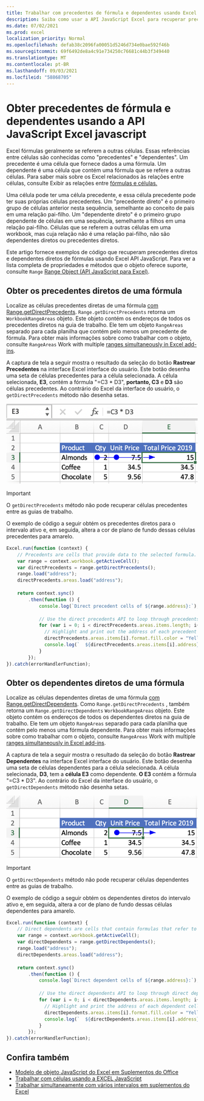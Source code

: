 ```yaml
---
title: Trabalhar com precedentes de fórmula e dependentes usando Excel API JavaScript
description: Saiba como usar a API JavaScript Excel para recuperar precedentes e dependentes da fórmula.
ms.date: 07/02/2021
ms.prod: excel
localization_priority: Normal
ms.openlocfilehash: defab38c2096fa00051d5246d734e0bae592f46b
ms.sourcegitcommit: 69f6492de8a4c91e734250c76681c44b3f349440
ms.translationtype: MT
ms.contentlocale: pt-BR
ms.lasthandoff: 09/03/2021
ms.locfileid: "58868705"
---
```

# <a name="get-formula-precedents-and-dependents-using-the-excel-javascript-api"></a>Obter precedentes de fórmula e dependentes usando a API JavaScript Excel javascript

Excel fórmulas geralmente se referem a outras células. Essas referências entre células são conhecidas como "precedentes" e "dependentes". Um precedente é uma célula que fornece dados a uma fórmula. Um dependente é uma célula que contém uma fórmula que se refere a outras células. Para saber mais sobre os Excel relacionados às relações entre células, consulte Exibir as relações entre [fórmulas e células.](https://support.microsoft.com/office/a59bef2b-3701-46bf-8ff1-d3518771d507)

Uma célula pode ter uma célula precedente, e essa célula precedente pode ter suas próprias células precedentes. Um "precedente direto" é o primeiro grupo de células anterior nesta sequência, semelhante ao conceito de pais em uma relação pai-filho. Um "dependente direto" é o primeiro grupo dependente de células em uma sequência, semelhante a filhos em uma relação pai-filho. Células que se referem a outras células em uma workbook, mas cuja relação não é uma relação pai-filho, não são dependentes diretos ou precedentes diretos.

Este artigo fornece exemplos de código que recuperam precedentes diretos e dependentes diretos de fórmulas usando Excel API JavaScript. Para ver a lista completa de propriedades e métodos que o objeto oferece suporte, consulte `Range` [Range Object (API JavaScript para Excel)](/javascript/api/excel/excel.range).

## <a name="get-the-direct-precedents-of-a-formula"></a>Obter os precedentes diretos de uma fórmula

Localize as células precedentes diretas de uma fórmula [com Range.getDirectPrecedents](/javascript/api/excel/excel.range#getDirectPrecedents__). `Range.getDirectPrecedents` retorna um `WorkbookRangeAreas` objeto. Este objeto contém os endereços de todos os precedentes diretos na guia de trabalho. Ele tem um objeto `RangeAreas` separado para cada planilha que contém pelo menos um precedente de fórmula. Para obter mais informações sobre como trabalhar com o objeto, consulte `RangeAreas` Work with multiple [ranges simultaneously in Excel add-ins](excel-add-ins-multiple-ranges.md).

A captura de tela a seguir mostra o resultado da seleção do botão **Rastrear Precedentes** na interface Excel interface do usuário. Este botão desenha uma seta de células precedentes para a célula selecionada. A célula selecionada, **E3**, contém a fórmula "=C3 * D3", **portanto, C3** e **D3** são células precedentes. Ao contrário do Excel da interface do usuário, o `getDirectPrecedents` método não desenha setas.

![Seta rastreando células precedentes na interface Excel interface do usuário.](../images/excel-ranges-trace-precedents.png)

> [!IMPORTANT]
> O `getDirectPrecedents` método não pode recuperar células precedentes entre as guias de trabalho.

O exemplo de código a seguir obtém os precedentes diretos para o intervalo ativo e, em seguida, altera a cor de plano de fundo dessas células precedentes para amarelo.

```js
Excel.run(function (context) {
    // Precedents are cells that provide data to the selected formula.
    var range = context.workbook.getActiveCell();
    var directPrecedents = range.getDirectPrecedents();
    range.load("address");
    directPrecedents.areas.load("address");
    
    return context.sync()
        .then(function () {
            console.log(`Direct precedent cells of ${range.address}:`);

            // Use the direct precedents API to loop through precedents of the active cell.
            for (var i = 0; i < directPrecedents.areas.items.length; i++) {
              // Highlight and print out the address of each precedent cell.
              directPrecedents.areas.items[i].format.fill.color = "Yellow";
              console.log(`  ${directPrecedents.areas.items[i].address}`);
            }
        });
}).catch(errorHandlerFunction);
```

## <a name="get-the-direct-dependents-of-a-formula"></a>Obter os dependentes diretos de uma fórmula

Localize as células dependentes diretas de uma fórmula [com Range.getDirectDependents](/javascript/api/excel/excel.range#getDirectDependents__). Como `Range.getDirectPrecedents` , também retorna um `Range.getDirectDependents` `WorkbookRangeAreas` objeto. Este objeto contém os endereços de todos os dependentes diretos na guia de trabalho. Ele tem um objeto `RangeAreas` separado para cada planilha que contém pelo menos uma fórmula dependente. Para obter mais informações sobre como trabalhar com o objeto, consulte `RangeAreas` Work with multiple [ranges simultaneously in Excel add-ins](excel-add-ins-multiple-ranges.md).

A captura de tela a seguir mostra o resultado da seleção do botão **Rastrear Dependentes** na interface Excel interface do usuário. Este botão desenha uma seta de células dependentes para a célula selecionada. A célula selecionada, **D3**, tem a **célula E3** como dependente. **O E3** contém a fórmula "=C3 * D3". Ao contrário do Excel da interface do usuário, o `getDirectDependents` método não desenha setas.

![Células dependentes de rastreamento de seta na interface Excel interface do usuário.](../images/excel-ranges-trace-dependents.png)

> [!IMPORTANT]
> O `getDirectDependents` método não pode recuperar células dependentes entre as guias de trabalho.

O exemplo de código a seguir obtém os dependentes diretos do intervalo ativo e, em seguida, altera a cor de plano de fundo dessas células dependentes para amarelo.

```js
Excel.run(function (context) {
    // Direct dependents are cells that contain formulas that refer to other cells.
    var range = context.workbook.getActiveCell();
    var directDependents = range.getDirectDependents();
    range.load("address");
    directDependents.areas.load("address");
    
    return context.sync()
        .then(function () {
            console.log(`Direct dependent cells of ${range.address}:`);
    
            // Use the direct dependents API to loop through direct dependents of the active cell.
            for (var i = 0; i < directDependents.areas.items.length; i++) {
              // Highlight and print the address of each dependent cell.
              directDependents.areas.items[i].format.fill.color = "Yellow";
              console.log(`  ${directDependents.areas.items[i].address}`);
            }
        });
}).catch(errorHandlerFunction);
```

## <a name="see-also"></a>Confira também

- [Modelo de objeto JavaScript do Excel em Suplementos do Office](excel-add-ins-core-concepts.md)
- [Trabalhar com células usando a EXCEL JavaScript](excel-add-ins-cells.md)
- [Trabalhar simultaneamente com vários intervalos em suplementos do Excel](excel-add-ins-multiple-ranges.md)
